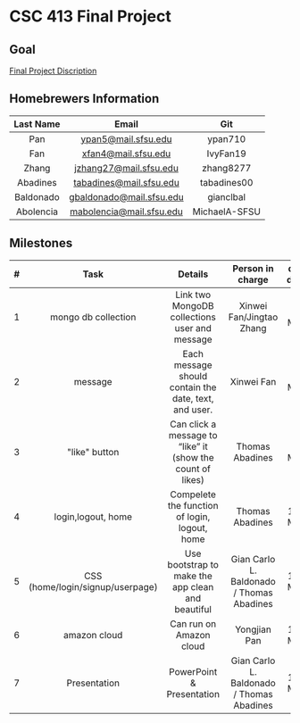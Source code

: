 # CSC 413 Final Project

## Goal
[Final Project Discription](https://docs.google.com/document/d/1U7yFtUjv3_VToLE0FyFU5Q9GzQcuMB719OZLyS_EPeI/edit)

## Homebrewers Information

|   Last Name   | Email  |     Git       |
|:-------------:|:-------------:|:------:|
| Pan       | ypan5@mail.sfsu.edu     | ypan710
| Fan       | xfan4@mail.sfsu.edu     | IvyFan19
| Zhang     | jzhang27@mail.sfsu.edu  |zhang8277
| Abadines  |	tabadines@mail.sfsu.edu	  |tabadines00
| Baldonado |	gbaldonado@mail.sfsu.edu |	gianclbal
| Abolencia |	mabolencia@mail.sfsu.edu |	MichaelA-SFSU



## Milestones

|  #   |	   Task       |	       Details              | Person in charge | due date|
|:----:|:--------------:|:---------------------------:|:----------------:|:-------:|
|1|mongo db collection					|Link two MongoDB collections user and message              |Xinwei Fan/Jingtao Zhang |5-May|
|2|message								      |Each message should contain the date, text, and user.      |Xinwei Fan |6-May|
|3|"like" button							  |Can click a message to “like” it (show the count of likes) |Thomas Abadines|9-May|
|4|login,logout, home				  	|Compelete the function of login, logout, home              |Thomas Abadines|10-May|
|5|CSS (home/login/signup/userpage) |Use bootstrap to make the app clean and beautiful      |Gian Carlo L. Baldonado / Thomas Abadines|10-May|
|6|amazon cloud							    |Can run on Amazon cloud                                    |Yongjian Pan|13-May|
|7|Presentation							    |PowerPoint & Presentation                                  |Gian Carlo L. Baldonado / Thomas Abadines|14-May|
